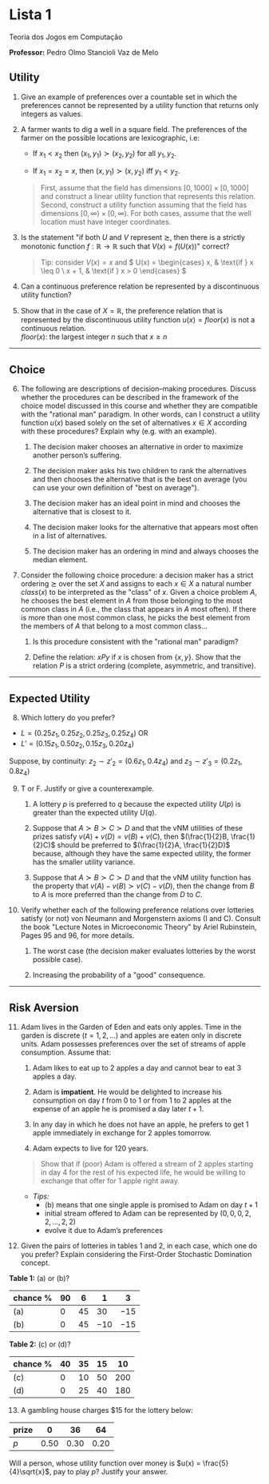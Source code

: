 # Lista 1

Teoria dos Jogos em Computação

**Professor:** Pedro Olmo Stancioli Vaz de Melo

## Utility

1. Give an example of preferences over a countable set in which the preferences cannot be represented by a utility function that returns only integers as values.

2. A farmer wants to dig a well in a square field. The preferences of the farmer on the possible locations are lexicographic, i.e:

   - If $x_1 < x_2$ then $(x_1, y_1) \succ (x_2, y_2)$ for all $y_1, y_2$.

   - If $x_1 = x_2 = x$, then $(x, y_1) \succ (x, y_2)$ iff $y_1 < y_2$.

   > First, assume that the field has dimensions $[0, 1000] \times [0, 1000]$ and construct a linear utility function that represents this relation. Second, construct a utility function assuming that the field has dimensions $[0,\infty) \times [0,\infty)$. For both cases, assume that the well location must have integer coordinates.

3. Is the statement "if both $U$ and $V$ represent $\succsim$, then there is a strictly monotonic function $f : \mathbb{R} \rightarrow \mathbb{R}$ such that $V(x) = f(U(x))$" correct?

   > Tip: consider $V(x) = x$ and $
U(x) =
\begin{cases}
x, & \text{if } x \leq 0 \\
x + 1, & \text{if } x > 0
\end{cases}
$

4. Can a continuous preference relation be represented by a discontinuous utility function?

5. Show that in the case of $X = \mathbb{R}$, the preference relation that is represented by the discontinuous utility function $u(x) = floor(x)$ is not a continuous relation.  
   $floor(x)$: the largest integer $n$ such that $x \geq n$

---

## Choice

6. The following are descriptions of decision–making procedures. Discuss whether the procedures can be described in the framework of the choice model discussed in this course and whether they are compatible with the "rational man" paradigm. In other words, can I construct a utility function $u(x)$ based solely on the set of alternatives $x \in X$ according with these procedures? Explain why (e.g. with an example).

   1. The decision maker chooses an alternative in order to maximize another person’s suffering.

   2. The decision maker asks his two children to rank the alternatives and then chooses the alternative that is the best on average (you can use your own definition of "best on average").

   3. The decision maker has an ideal point in mind and chooses the alternative that is closest to it.

   4. The decision maker looks for the alternative that appears most often in a list of alternatives.

   5. The decision maker has an ordering in mind and always chooses the median element.

7. Consider the following choice procedure: a decision maker has a strict ordering $\succsim$ over the set $X$ and assigns to each $x \in X$ a natural number $class(x)$ to be interpreted as the "class" of $x$. Given a choice problem $A$, he chooses the best element in $A$ from those belonging to the most common class in $A$ (i.e., the class that appears in $A$ most often). If there is more than one most common class, he picks the best element from the members of $A$ that belong to a most common class...

   1. Is this procedure consistent with the "rational man" paradigm?

   2. Define the relation: $xPy$ if $x$ is chosen from $\{x, y\}$. Show that the relation $P$ is a strict ordering (complete, asymmetric, and transitive).

---

## Expected Utility

8. Which lottery do you prefer?

- $L = (0.25z_1, 0.25z_2, 0.25z_3, 0.25z_4)$ OR
- $L' = (0.15z_1, 0.50z_2, 0.15z_3, 0.20z_4)$

Suppose, by continuity: $z_2 \sim z'_2 = (0.6z_1, 0.4z_4)$ and $z_3 \sim z'_3 = (0.2z_1, 0.8z_4)$

9. T or F. Justify or give a counterexample.

   1. A lottery $p$ is preferred to $q$ because the expected utility $U(p)$ is greater than the expected utility $U(q)$.

   2. Suppose that $A \succ B \succ C \succ D$ and that the vNM utilities of these prizes satisfy $v(A) + v(D) = v(B) + v(C)$, then $(\frac{1}{2}B, \frac{1}{2}C)$ should be preferred to $(\frac{1}{2}A, \frac{1}{2}D)$ because, although they have the same expected utility, the former has the smaller utility variance.

   3. Suppose that $A \succ B \succ C \succ D$ and that the vNM utility function has the property that $v(A) - v(B) \succ v(C) - v(D)$, then the change from $B$ to $A$ is more preferred than the change from $D$ to $C$.

10. Verify whether each of the following preference relations over lotteries satisfy (or not) von Neumann and Morgenstern axioms (I and C). Consult the book "Lecture Notes in Microeconomic Theory" by Ariel Rubinstein, Pages 95 and 96, for more details.

    1. The worst case (the decision maker evaluates lotteries by the worst possible case).

    2. Increasing the probability of a "good" consequence.

---

## Risk Aversion

11. Adam lives in the Garden of Eden and eats only apples. Time in the garden is discrete ($t = 1, 2, \dots$) and apples are eaten only in discrete units. Adam possesses preferences over the set of streams of apple consumption. Assume that:

    1. Adam likes to eat up to 2 apples a day and cannot bear to eat 3 apples a day.

    2. Adam is **impatient**. He would be delighted to increase his consumption on day $t$ from 0 to 1 or from 1 to 2 apples at the expense of an apple he is promised a day later $t+1$.

    3. In any day in which he does not have an apple, he prefers to get 1 apple immediately in exchange for 2 apples tomorrow.

    4. Adam expects to live for 120 years.

    > Show that if (poor) Adam is offered a stream of 2 apples starting in day 4 for the rest of his expected life, he would be willing to exchange that offer for 1 apple right away.

    - _Tips:_
      - (b) means that one single apple is promised to Adam on day $t+1$
      - initial stream offered to Adam can be represented by $(0,0,0,2,2,...,2,2)$
      - evolve it due to Adam’s preferences

12. Given the pairs of lotteries in tables 1 and 2, in each case, which one do you prefer? Explain considering the First-Order Stochastic Domination concept.

**Table 1:** (a) or (b)?

| chance % | 90  | 6    | 1     | 3     |
| -------- | --- | ---- | ----- | ----- |
| (a)      | $0$ | $45$ | $30$  | $-15$ |
| (b)      | $0$ | $45$ | $-10$ | $-15$ |

**Table 2:** (c) or (d)?

| chance % | 40  | 35   | 15   | 10    |
| -------- | --- | ---- | ---- | ----- |
| (c)      | $0$ | $10$ | $50$ | $200$ |
| (d)      | $0$ | $25$ | $40$ | $180$ |

13. A gambling house charges $15 for the lottery below:

| prize | $0$    | $36$   | $64$   |
| ----- | ------ | ------ | ------ |
| $p$   | $0.50$ | $0.30$ | $0.20$ |

Will a person, whose utility function over money is $u(x) = \frac{5}{4}\sqrt{x}$, pay to play $p$? Justify your answer.
